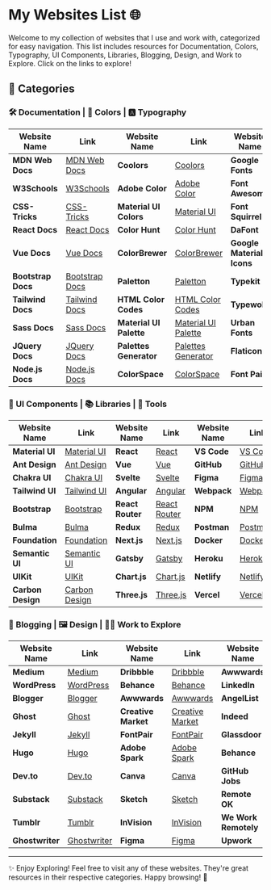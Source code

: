 # My Websites List 🌐

Welcome to my collection of websites that I use and work with, categorized for easy navigation. This list includes resources for Documentation, Colors, Typography, UI Components, Libraries, Blogging, Design, and Work to Explore. Click on the links to explore!

## 🌟 Categories

### 🛠️ Documentation | 🎨 Colors | 🅰️ Typography
| Website Name         | Link                       | Website Name         | Link                       | Website Name         | Link                       |
|----------------------|----------------------------|----------------------|----------------------------|----------------------|----------------------------|
| **MDN Web Docs**     | [MDN Web Docs](https://developer.mozilla.org)   | **Coolors**          | [Coolors](https://coolors.co)  | **Google Fonts**     | [Google Fonts](https://fonts.google.com) |
| **W3Schools**        | [W3Schools](https://www.w3schools.com) | **Adobe Color**      | [Adobe Color](https://color.adobe.com) | **Font Awesome**     | [Font Awesome](https://fontawesome.com) |
| **CSS-Tricks**       | [CSS-Tricks](https://css-tricks.com) | **Material UI Colors** | [Material UI](https://mui.com/customization/color/) | **Font Squirrel**    | [Font Squirrel](https://www.fontsquirrel.com) |
| **React Docs**       | [React Docs](https://reactjs.org/docs/getting-started.html) | **Color Hunt**       | [Color Hunt](https://colorhunt.co) | **DaFont**           | [DaFont](https://www.dafont.com) |
| **Vue Docs**         | [Vue Docs](https://vuejs.org/v2/guide/) | **ColorBrewer**      | [ColorBrewer](https://colorbrewer2.org) | **Google Material Icons** | [Google Icons](https://material.io/resources/icons/) |
| **Bootstrap Docs**   | [Bootstrap Docs](https://getbootstrap.com/docs/) | **Paletton**         | [Paletton](https://paletton.com) | **Typekit**          | [Typekit](https://typekit.com) |
| **Tailwind Docs**    | [Tailwind Docs](https://tailwindcss.com/docs) | **HTML Color Codes** | [HTML Color Codes](https://htmlcolorcodes.com) | **Typewolf**         | [Typewolf](https://www.typewolf.com) |
| **Sass Docs**        | [Sass Docs](https://sass-lang.com/documentation) | **Material UI Palette** | [Material UI Palette](https://material-ui.com/customization/palette/) | **Urban Fonts**      | [Urban Fonts](https://www.urbanfonts.com) |
| **JQuery Docs**      | [JQuery Docs](https://jquery.com/) | **Palettes Generator** | [Palettes Generator](https://paletton.com) | **Flaticon**         | [Flaticon](https://www.flaticon.com) |
| **Node.js Docs**     | [Node.js Docs](https://nodejs.org/en/docs/) | **ColorSpace**       | [ColorSpace](https://mycolor.space) | **Font Pair**        | [Font Pair](https://fontpair.co) |

### 🧩 UI Components | 📚 Libraries | 🚀 Tools
| Website Name         | Link                       | Website Name         | Link                       | Website Name         | Link                       |
|----------------------|----------------------------|----------------------|----------------------------|----------------------|----------------------------|
| **Material UI**      | [Material UI](https://mui.com/) | **React**            | [React](https://reactjs.org/) | **VS Code**          | [VS Code](https://code.visualstudio.com) |
| **Ant Design**       | [Ant Design](https://ant.design/) | **Vue**              | [Vue](https://vuejs.org/)    | **GitHub**           | [GitHub](https://github.com) |
| **Chakra UI**        | [Chakra UI](https://chakra-ui.com/) | **Svelte**           | [Svelte](https://svelte.dev/) | **Figma**            | [Figma](https://www.figma.com) |
| **Tailwind UI**      | [Tailwind UI](https://tailwindui.com/) | **Angular**          | [Angular](https://angular.io/) | **Webpack**          | [Webpack](https://webpack.js.org/) |
| **Bootstrap**        | [Bootstrap](https://getbootstrap.com/) | **React Router**     | [React Router](https://reactrouter.com/) | **NPM**              | [NPM](https://www.npmjs.com/) |
| **Bulma**            | [Bulma](https://bulma.io/) | **Redux**            | [Redux](https://redux.js.org/) | **Postman**          | [Postman](https://www.postman.com/) |
| **Foundation**       | [Foundation](https://get.foundation/) | **Next.js**          | [Next.js](https://nextjs.org/) | **Docker**           | [Docker](https://www.docker.com/) |
| **Semantic UI**      | [Semantic UI](https://semantic-ui.com/) | **Gatsby**           | [Gatsby](https://www.gatsbyjs.com/) | **Heroku**           | [Heroku](https://www.heroku.com/) |
| **UIKit**            | [UIKit](https://getuikit.com/) | **Chart.js**         | [Chart.js](https://www.chartjs.org/) | **Netlify**          | [Netlify](https://www.netlify.com/) |
| **Carbon Design**    | [Carbon Design](https://www.carbondesignsystem.com/) | **Three.js**         | [Three.js](https://threejs.org/) | **Vercel**           | [Vercel](https://vercel.com/) |

### 📝 Blogging | 🖼️ Design | 🧑‍💼 Work to Explore
| Website Name         | Link                       | Website Name         | Link                       | Website Name         | Link                       |
|----------------------|----------------------------|----------------------|----------------------------|----------------------|----------------------------|
| **Medium**           | [Medium](https://medium.com)  | **Dribbble**         | [Dribbble](https://dribbble.com) | **Awwwards**         | [Awwwards](https://www.awwwards.com) |
| **WordPress**        | [WordPress](https://wordpress.com) | **Behance**          | [Behance](https://www.behance.net) | **LinkedIn**         | [LinkedIn](https://www.linkedin.com) |
| **Blogger**          | [Blogger](https://www.blogger.com) | **Awwwards**         | [Awwwards](https://www.awwwards.com) | **AngelList**        | [AngelList](https://angel.co) |
| **Ghost**            | [Ghost](https://ghost.org) | **Creative Market**  | [Creative Market](https://creativemarket.com) | **Indeed**           | [Indeed](https://www.indeed.com) |
| **Jekyll**           | [Jekyll](https://jekyllrb.com) | **FontPair**         | [FontPair](https://fontpair.co) | **Glassdoor**        | [Glassdoor](https://www.glassdoor.com) |
| **Hugo**             | [Hugo](https://gohugo.io) | **Adobe Spark**      | [Adobe Spark](https://spark.adobe.com) | **Behance**          | [Behance](https://www.behance.net) |
| **Dev.to**           | [Dev.to](https://dev.to) | **Canva**            | [Canva](https://www.canva.com) | **GitHub Jobs**      | [GitHub Jobs](https://jobs.github.com) |
| **Substack**         | [Substack](https://substack.com) | **Sketch**           | [Sketch](https://www.sketch.com) | **Remote OK**        | [Remote OK](https://remoteok.io) |
| **Tumblr**           | [Tumblr](https://www.tumblr.com) | **InVision**         | [InVision](https://www.invisionapp.com) | **We Work Remotely** | [We Work Remotely](https://weworkremotely.com) |
| **Ghostwriter**      | [Ghostwriter](https://ghostwriter.com) | **Figma**            | [Figma](https://www.figma.com) | **Upwork**           | [Upwork](https://www.upwork.com) |

---

✨ Enjoy Exploring! Feel free to visit any of these websites. They're great resources in their respective categories. Happy browsing! 🚀
